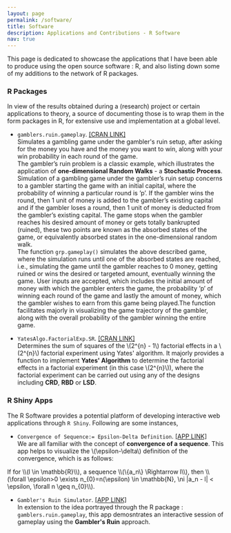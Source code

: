 ```yaml
---
layout: page
permalink: /software/
title: Software
description: Applications and Contributions - R Software
nav: true
---
```


This page is dedicated to showcase the applications that I have been able to produce using the open source software : R, and also listing down some of my additions to the network of R packages.

### R Packages

In view of the results obtained during a (research) project or certain applications to theory, a source of documenting those is to wrap them in the form packages in R, for extensive use and implementation at a global level.

* `gamblers.ruin.gameplay`. [[CRAN LINK]](https://cran.r-project.org/web/packages/gamblers.ruin.gameplay/index.html)<br />
Simulates a gambling game under the gambler's ruin setup, after asking for the money you have and the money you want to win, along with your win probability in each round of the game.<br />
The gambler’s ruin problem is a classic example, which illustrates the application of **one-dimensional Random Walks** - a **Stochastic Process**. Simulation of a gambling game under the gambler’s ruin setup concerns to a gambler starting the game with an initial capital, where the probability of winning a particular round is ’p’. If the gambler wins the round, then 1 unit of money is added to the gambler’s existing capital and if the gambler loses a round, then 1 unit of money is deducted from the gambler’s existing capital. The game stops when the gambler reaches his desired amount of money or gets totally bankrupted (ruined), these two points are known as the absorbed states of the
game, or equivalently absorbed states in the one-dimensional random walk. <br />
The function `grp.gameplay()` simulates the above described game, where the simulation runs until one of the absorbed states are reached, i.e., simulating the game until the gambler reaches to 0 money, getting ruined or wins the desired or targeted amount, eventually winning the game. User inputs are accepted, which includes the initial amount of money with which the gambler enters the game, the probability ’p’ of winning each round of the game and lastly the amount of money, which the gambler wishes to earn from this game being played.The function facilitates majorly in visualizing the game trajectory of the gambler, along with the overall probability of the gambler winning the entire game.

* `YatesAlgo.FactorialExp.SR`. [[CRAN LINK]](https://cran.r-project.org/web/packages/YatesAlgo.FactorialExp.SR/index.html)<br />
Determines the sum of squares of the \\(2^{n} - 1\\) factorial effects in a \\(2^{n}\\) factorial experiment using Yates' algorithm. It majorly provides a function to implement **Yates' Algorithm** to determine the factorial effects in a factorial experiment (in this case \\(2^{n}\\)), where the factorial experiment can be carried out using any of the designs including **CRD**, **RBD** or **LSD**.

### R Shiny Apps

The R Software provides a potential platform of developing interactive web applications through `R Shiny`. Following are some instances,

* `Convergence of Sequence:= Epsilon-Delta Definition`. [[APP LINK]](https://roysomjitsr.shinyapps.io/seqconv/)<br />
We are all familiar with the concept of **convergence of a sequence**. This app helps to visualize the \\(\epsilon-\delta\\) definition of the convergence, which is as follows:<br />
<p align="center">
    <div class = "math">
    If for \\(l \in \mathbb{R}\\), a sequence \\(\{a_n\} \Rightarrow l\\), then \\(\forall \epsilon>0 \exists n_{0}=n(\epsilon) \in \mathbb{N}, \ni |a_n - l| < \epsilon, \forall n \geq n_{0}\\).
    </div>
</p>

* `Gambler's Ruin Simulator`. [[APP LINK]](https://roysomjitsr.shinyapps.io/grp_simulator/)<br />
In extension to the idea portrayed through the R package : `gamblers.ruin.gameplay`, this app demosntrates an interactive session of gameplay using the **Gambler's Ruin** approach.
